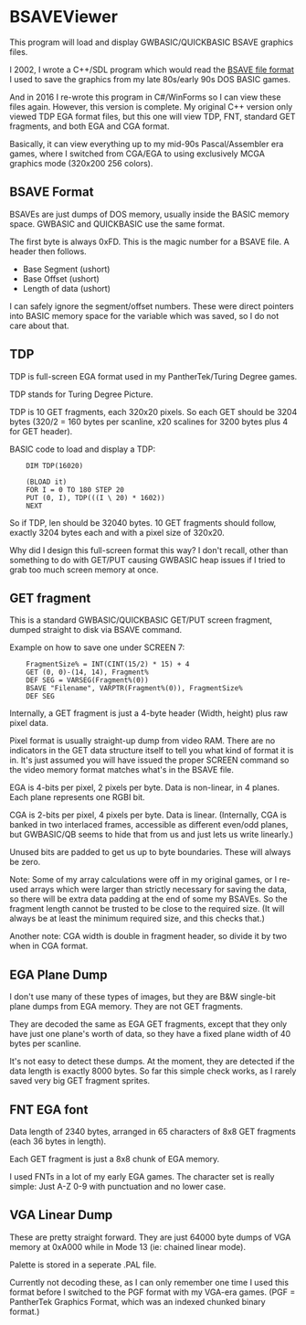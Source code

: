# BSAVEViewer
This program will load and display GWBASIC/QUICKBASIC BSAVE graphics files.

I 2002, I wrote a C++/SDL program which would read the [BSAVE file format][1] I used to save the graphics from my late 80s/early 90s DOS BASIC games.

And in 2016 I re-wrote this program in C#/WinForms so I can view these files again.  However, this version is complete.  My original C++ version only viewed TDP EGA format files, but this one will view TDP, FNT, standard GET fragments, and both EGA and CGA format.

Basically, it can view everything up to my mid-90s Pascal/Assembler era games, where I switched from CGA/EGA to using exclusively MCGA graphics mode (320x200 256 colors).

[1]: https://en.wikipedia.org/wiki/BSAVE_(bitmap_format)

## BSAVE Format

BSAVEs are just dumps of DOS memory, usually inside the BASIC memory space.  GWBASIC and QUICKBASIC use the same format.

The first byte is always 0xFD.  This is the magic number for a BSAVE file.  A header then follows.

* Base Segment (ushort)
* Base Offset (ushort)
* Length of data (ushort)

I can safely ignore the segment/offset numbers.  These were direct pointers into BASIC memory space for the variable which was saved, so I do not care about that.


## TDP

TDP is full-screen EGA format used in my PantherTek/Turing Degree games.
	
TDP stands for Turing Degree Picture.

TDP is 10 GET fragments, each 320x20 pixels.  So each GET should be 3204 bytes (320/2 = 160 bytes per scanline, 
x20 scalines for 3200 bytes plus 4 for GET header).

BASIC code to load and display a TDP:

```
	DIM TDP(16020)
	
	(BLOAD it)
	FOR I = 0 TO 180 STEP 20
	PUT (0, I), TDP(((I \ 20) * 1602))
	NEXT
```

So if TDP, len should be 32040 bytes.  10 GET fragments should follow, exactly 3204 bytes each and with a pixel size
of 320x20.

Why did I design this full-screen format this way?  I don't recall, other than something to do with GET/PUT causing
GWBASIC heap issues if I tried to grab too much screen memory at once.

## GET fragment

This is a standard GWBASIC/QUICKBASIC GET/PUT screen fragment, dumped straight to disk via BSAVE command.

Example on how to save one under SCREEN 7:
	
```
	FragmentSize% = INT(CINT(15/2) * 15) + 4
	GET (0, 0)-(14, 14), Fragment%
	DEF SEG = VARSEG(Fragment%(0))
	BSAVE "Filename", VARPTR(Fragment%(0)), FragmentSize%
	DEF SEG
```

Internally, a GET fragment is just a 4-byte header (Width, height) plus raw pixel data.

Pixel format is usually straight-up dump from video RAM.  There are no indicators in the GET data
structure itself to tell you what kind of format it is in.  It's just assumed you will have issued the proper
SCREEN command so the video memory format matches what's in the BSAVE file.
	
EGA is 4-bits per pixel, 2 pixels per byte.  Data is non-linear, in 4 planes.  Each plane represents one RGBI bit.

CGA is 2-bits per pixel, 4 pixels per byte.  Data is linear.  (Internally, CGA is banked in two interlaced frames,
accessible as different even/odd planes, but GWBASIC/QB seems to hide that from us and just lets us write linearly.)

Unused bits are padded to get us up to byte boundaries.  These will always be zero.

Note: Some of my array calculations were off in my original games, or I re-used arrays which were larger than
strictly necessary for saving the data, so there will be extra data padding at the end of some my BSAVEs.  So the
fragment length cannot be trusted to be close to the required size.  (It will always be at least the minimum
required size, and this checks that.)

Another note:  CGA width is double in fragment header, so divide it by two when in CGA format.


## EGA Plane Dump

I don't use many of these types of images, but they are B&W single-bit plane dumps from EGA memory.  They are not GET
fragments.

They are decoded the same as EGA GET fragments, except that they only have just one plane's worth of data, so they
have a fixed plane width of 40 bytes per scanline.

It's not easy to detect these dumps.  At the moment, they are detected if the data length is exactly 8000 bytes.  So
far this simple check works, as I rarely saved very big GET fragment sprites.


## FNT EGA font

Data length of 2340 bytes, arranged in 65 characters of 8x8 GET fragments (each 36 bytes in length).

Each GET fragment is just a 8x8 chunk of EGA memory.

I used FNTs in a lot of my early EGA games.  The character set is really simple:  Just A-Z 0-9 with punctuation and
no lower case.
		   

## VGA Linear Dump

These are pretty straight forward.  They are just 64000 byte dumps of VGA memory at 0xA000 while in Mode 13 (ie:
chained linear mode).

Palette is stored in a seperate .PAL file.

Currently not decoding these, as I can only remember one time I used this format before I switched to the
PGF format with my VGA-era games.   (PGF = PantherTek Graphics Format, which was an indexed chunked binary format.)





